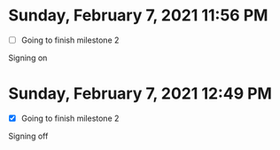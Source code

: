 # Sunday, February  7, 2021 11:56 PM

- [ ] Going to finish milestone 2

Signing on

# Sunday, February  7, 2021 12:49 PM

- [x] Going to finish milestone 2

Signing off